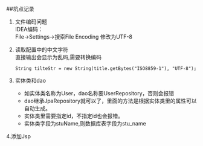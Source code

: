 ##坑点记录

1. 文件编码问题  
IDEA编码：  
File->Settings->搜索File Encoding 修改为UTF-8

2. 读取配置中的中文字符   
    直接输出会显示为乱码,需要转换编码
    ```$java
    String tilteStr = new String(title.getBytes("ISO8859-1"), "UTF-8");
    ```
3. 实体类和dao  
   - 如实体类名称为User，dao名称要UserRepository，否则会报错  
   - dao继承JpaRepository就可以了，里面的方法是根据实体类里的属性可以自动生成。   
   - 实体类里需要指定id，不指定id也会报错。
   - 实体类字段为stuName,则数据库表字段为stu_name
   
4.添加Jsp  
   
